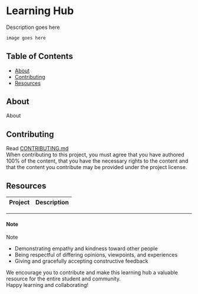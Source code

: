 # Learning Hub

Description goes here
```bash
image goes here
```

## Table of Contents

- [About](#about)
- [Contributing](#contributing)
- [Resources](#resources)

## About
About

## Contributing
Read [CONTRIBUTING.md](CONTRIBUTING.md)  
When contributing to this project, you must agree that you have authored 100% of the content, that you have the necessary rights to the content and that the content you contribute may be provided under the project license.

## Resources

| Project    | Description    |
| :--- | :--- |

---

#### Note

> [!NOTE]

- Demonstrating empathy and kindness toward other people
- Being respectful of differing opinions, viewpoints, and experiences
- Giving and gracefully accepting constructive feedback

We encourage you to contribute and make this learning hub a valuable resource for the entire student and community.  
Happy learning and collaborating!
